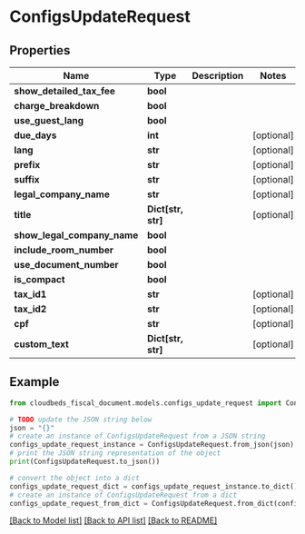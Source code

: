 # ConfigsUpdateRequest


## Properties

Name | Type | Description | Notes
------------ | ------------- | ------------- | -------------
**show_detailed_tax_fee** | **bool** |  | 
**charge_breakdown** | **bool** |  | 
**use_guest_lang** | **bool** |  | 
**due_days** | **int** |  | [optional] 
**lang** | **str** |  | [optional] 
**prefix** | **str** |  | [optional] 
**suffix** | **str** |  | [optional] 
**legal_company_name** | **str** |  | [optional] 
**title** | **Dict[str, str]** |  | [optional] 
**show_legal_company_name** | **bool** |  | 
**include_room_number** | **bool** |  | 
**use_document_number** | **bool** |  | 
**is_compact** | **bool** |  | 
**tax_id1** | **str** |  | [optional] 
**tax_id2** | **str** |  | [optional] 
**cpf** | **str** |  | [optional] 
**custom_text** | **Dict[str, str]** |  | [optional] 

## Example

```python
from cloudbeds_fiscal_document.models.configs_update_request import ConfigsUpdateRequest

# TODO update the JSON string below
json = "{}"
# create an instance of ConfigsUpdateRequest from a JSON string
configs_update_request_instance = ConfigsUpdateRequest.from_json(json)
# print the JSON string representation of the object
print(ConfigsUpdateRequest.to_json())

# convert the object into a dict
configs_update_request_dict = configs_update_request_instance.to_dict()
# create an instance of ConfigsUpdateRequest from a dict
configs_update_request_from_dict = ConfigsUpdateRequest.from_dict(configs_update_request_dict)
```
[[Back to Model list]](../README.md#documentation-for-models) [[Back to API list]](../README.md#documentation-for-api-endpoints) [[Back to README]](../README.md)


